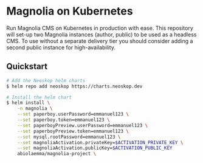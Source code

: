 # Magnolia on Kubernetes

Run Magnolia CMS on Kubernetes in production with ease. This repository will
set-up two Magnolia instances (author, public) to be used as a headless CMS.
To use without a separate delivery tier you should consider adding a second
public instance for high-availability.

## Quickstart

```sh
# Add the Neoskop helm charts
$ helm repo add neoskop https://charts.neoskop.dev

# Install the helm chart
$ helm install \
    -n magnolia \
    --set paperboy.userPassword=emmanuel123 \
    --set paperboy.token=emmanuel123 \
    --set paperboyPreview.userPassword=emmanuel123 \
    --set paperboyPreview.token=emmanuel123 \
    --set mysql.rootPassword=emmanuel123 \
    --set magnoliaActivation.privateKey=$ACTIVATION_PRIVATE_KEY \
    --set magnoliaActivation.publicKey=$ACTIVATION_PUBLIC_KEY
    abiolaemma/magnolia-project \
```
